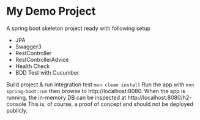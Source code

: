 # My Demo Project

A spring boot skeleton  project ready with following setup 

- JPA
- Swagger3
- RestController
- RestControllerAdvice
- Health Check 
- BDD Test with Cucumber 

Build project & run integration test `mvn clean install`
Run the app with `mvn spring-boot:run` then browse to http://localhost:8080.
When the app is running, the in-memory DB can be inspected at http://localhost:8080/h2-console 
This is, of course, a proof of concept and should not be deployed publicly.
